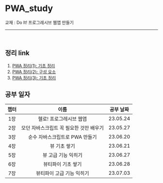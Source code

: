 # PWA_study
교재 : Do It! 프로그레시브 웹앱 만들기
<hr><br>

## 정리 link
1. [PWA 정리(1): 기초 정리](https://parksomin23.github.io/%EB%A9%94%EB%AA%A8/pwa-1/)
2. [PWA 정리(2): 구성 요소](https://parksomin23.github.io/%EB%A9%94%EB%AA%A8/pwa-2/)
3. [PWA 정리(3): 기초 정리](https://parksomin23.github.io/%EB%A9%94%EB%AA%A8/pwa-3/)

## 공부 일자
|챕터| 이름 | 공부 날짜 |
|:--:|:--:|:--:|
|1장| 헬로! 프로그레시브 웹앱  | 23.05.24 |
|2장| 모던 자바스크립트 꼭 필요한 것만 배우기 | 23.05.27 |
|3장| 순수 자바스크립트로 PWA 만들기 | 23.06.20 |
|4장| 뷰 기초 쌓기 | 23.06.21 |
|5장| 뷰 고급 기능 익히기| 23.06.27 |
|6장| 뷰티파이 기초 쌓기| 23.06.28 |
|7장| 뷰티파이 고급 기능 익히기 | 23.07.03 |

